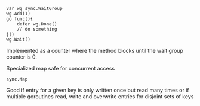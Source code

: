 ```
var wg sync.WaitGroup
wg.Add(1)
go func(){
    defer wg.Done()
    // do something
}()
wg.Wait()
```
Implemented as a counter where the method blocks until the wait group counter is 0.

Specialized map safe for concurrent access
```
sync.Map 
```
Good if entry for a given key is only written once but read many times or if multiple goroutines read, write and overwrite entries for disjoint sets of keys